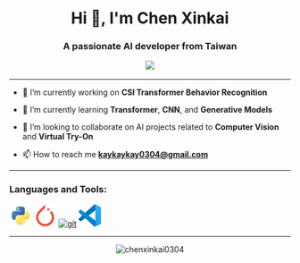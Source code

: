 <h1 align="center">Hi 👋, I'm Chen Xinkai</h1>
<h3 align="center">A passionate AI developer from Taiwan</h3>

<p align="center">
  <img src="https://readme-typing-svg.herokuapp.com?size=24&center=true&vCenter=true&width=1000&lines=Welcome+to+my+GitHub!;AI;Exploring+Deep+Learning+and+Generative+AI;">
</p>

---

- 🔭 I’m currently working on **CSI Transformer Behavior Recognition**

- 🌱 I’m currently learning **Transformer**, **CNN**, and **Generative Models**

- 👯 I’m looking to collaborate on AI projects related to **Computer Vision** and **Virtual Try-On**

- 📫 How to reach me **kaykaykay0304@gmail.com**

---

<h3 align="left">Languages and Tools:</h3>
<p align="left">
  <a href="https://www.python.org/" target="_blank"><img src="https://raw.githubusercontent.com/devicons/devicon/master/icons/python/python-original.svg" alt="python" width="40" height="40"/></a>
  <a href="https://pytorch.org/" target="_blank"><img src="https://raw.githubusercontent.com/devicons/devicon/master/icons/pytorch/pytorch-original.svg" alt="pytorch" width="40" height="40"/></a>
  <a href="https://git-scm.com/" target="_blank"><img src="https://www.vectorlogo.zone/logos/git-scm/git-scm-icon.svg" alt="git" width="40" height="40"/></a>
  <a href="https://code.visualstudio.com/" target="_blank"><img src="https://raw.githubusercontent.com/devicons/devicon/master/icons/vscode/vscode-original.svg" alt="vscode" width="40" height="40"/></a>
</p>

---

<p align="center">
  <img src="https://github-readme-stats.vercel.app/api?username=chenxinkai0304&show_icons=true&locale=en" alt="chenxinkai0304" />
</p>
